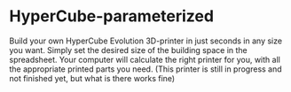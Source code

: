 # HyperCube-parameterized
Build your own HyperCube Evolution 3D-printer in just seconds in any size you want. Simply set the desired size of the building space in the spreadsheet. Your computer will calculate the right printer for you, with all the appropriate printed parts you need. (This printer is still in progress and not finished yet, but what is there works fine)
